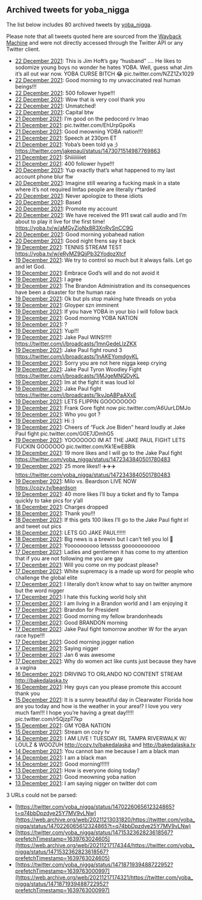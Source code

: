 ## Archived tweets for yoba_nigga

The list below includes 80 archived tweets by
[yoba_nigga](https://twitter.com/yoba_nigga).

Please note that all tweets quoted here are sourced from the
[Wayback Machine](https://web.archive.org) and were not directly accessed through the Twitter API or
any Twitter client.

* [22 December 2021](https://web.archive.org/web/20211222161129/https://twitter.com/yoba_nigga/status/1473686321201885208): This is Jim Hoft’s gay “husband” …. He likes to sodomize young boys no wonder he hates YOBA. Well, guess what Jim it’s all out war now. YOBA CURSE BITCH 😂 pic.twitter.com/NZZ1Zx1029 <!--1473686321201885208-->
* [22 December 2021](https://web.archive.org/web/20211222154544/https://twitter.com/yoba_nigga/status/1473681149956341765): Good morning to my unvaccinated real  human beings!!! <!--1473681149956341765-->
* [22 December 2021](https://web.archive.org/web/20211222153546/https://twitter.com/yoba_nigga/status/1473677348356726799): 500 follower hype!!! <!--1473677348356726799-->
* [22 December 2021](https://web.archive.org/web/20211222065507/https://twitter.com/yoba_nigga/status/1473546341238427650): Wow that is very cool thank you <!--1473546341238427650-->
* [22 December 2021](https://web.archive.org/web/20211222020250/https://twitter.com/yoba_nigga/status/1473472772097683456): Unmatched! <!--1473472772097683456-->
* [22 December 2021](https://web.archive.org/web/20211222004932/https://twitter.com/yoba_nigga/status/1473454350139809800): Capital btw <!--1473454350139809800-->
* [21 December 2021](https://web.archive.org/web/20211221231310/https://twitter.com/yoba_nigga/status/1473430092206460938): I’m good on the pedocord rv lmao <!--1473430092206460938-->
* [21 December 2021](https://web.archive.org/web/20211221222331/https://twitter.com/yoba_nigga/status/1473417816942469131): pic.twitter.com/EhUrpGpoKs <!--1473417816942469131-->
* [21 December 2021](https://web.archive.org/web/20211221172029/https://twitter.com/yoba_nigga/status/1473341322622816262): Good meowning YOBA nation!!! <!--1473341322622816262-->
* [21 December 2021](https://web.archive.org/web/20211221154158/https://twitter.com/yoba_nigga/status/1473317786835378177): Speech at 230pm ET <!--1473317786835378177-->
* [21 December 2021](https://web.archive.org/web/20211221060727/https://twitter.com/yoba_nigga/status/1473171977976389636): Yoba’s been told ya ;) https://twitter.com/jakepaul/status/1473071514987769863 <!--1473171977976389636-->
* [21 December 2021](https://web.archive.org/web/20211221042113/https://twitter.com/yoba_nigga/status/1473145221143797762): Shiiiiiiiiet <!--1473145221143797762-->
* [21 December 2021](https://web.archive.org/web/20211221041439/https://twitter.com/yoba_nigga/status/1473143587609227264): 400 follower hype!!! <!--1473143587609227264-->
* [20 December 2021](https://web.archive.org/web/20211220221150/https://twitter.com/yoba_nigga/status/1473052270975725578): Yup exactly that’s what happened to my last account phone blur ftw <!--1473052270975725578-->
* [20 December 2021](https://web.archive.org/web/20211220212952/https://twitter.com/yoba_nigga/status/1473041700298039296): Imagine still wearing a fucking mask in a state where it’s not required lmfao people are literally r*tarded <!--1473041700298039296-->
* [20 December 2021](https://web.archive.org/web/20211220191221/https://twitter.com/yoba_nigga/status/1473007323425783809): Never apologize to these idiots <!--1473007323425783809-->
* [20 December 2021](https://web.archive.org/web/20211220190709/https://twitter.com/yoba_nigga/status/1473007069624164358): Based <!--1473007069624164358-->
* [20 December 2021](https://web.archive.org/web/20211220180228/https://twitter.com/yoba_nigga/status/1472989504663396353): Promote my account <!--1472989504663396353-->
* [20 December 2021](https://web.archive.org/web/20211220164114/https://twitter.com/yoba_nigga/status/1472969067590037504): We have received the 911 swat call audio and I’m about to play it live for the first time! https://yoba.tv/w/aMGyZjoNx8R3XnRvSnCC9G <!--1472969067590037504-->
* [20 December 2021](https://web.archive.org/web/20211220152112/https://twitter.com/yoba_nigga/status/1472949679855915010): Good morning yobahead nation <!--1472949679855915010-->
* [20 December 2021](https://web.archive.org/web/20211220052952/https://twitter.com/yoba_nigga/status/1472801384122757122): Good night frens say it back <!--1472801384122757122-->
* [19 December 2021](https://web.archive.org/web/20211219221548/https://twitter.com/yoba_nigga/status/1472692114785976331): TENNIS STREAM TEST https://yoba.tv/w/eRyMZ9QjjPb32YodozXtcf <!--1472692114785976331-->
* [19 December 2021](https://web.archive.org/web/20211219201753/https://twitter.com/yoba_nigga/status/1472660654389661700): We try to control so much but it always fails.  Let go and let God. <!--1472660654389661700-->
* [19 December 2021](https://web.archive.org/web/20211219193625/https://twitter.com/yoba_nigga/status/1472650762115289092): Embrace God’s will and do not avoid it <!--1472650762115289092-->
* [19 December 2021](https://web.archive.org/web/20211219180741/https://twitter.com/yoba_nigga/status/1472628381959307272): I agree <!--1472628381959307272-->
* [19 December 2021](https://web.archive.org/web/20211219180207/https://twitter.com/yoba_nigga/status/1472628309229977601): The Brandon Administration and its consequences have been a disaster for the human race <!--1472628309229977601-->
* [19 December 2021](https://web.archive.org/web/20211219174939/https://twitter.com/yoba_nigga/status/1472623888433655810): Ok but pls stop making hate threads on yoba <!--1472623888433655810-->
* [19 December 2021](https://web.archive.org/web/20211219165616/https://twitter.com/yoba_nigga/status/1472610936737435655): Gloyper szn imminent <!--1472610936737435655-->
* [19 December 2021](https://web.archive.org/web/20211219165304/https://twitter.com/yoba_nigga/status/1472609651271380993): If you have YOBA in your bio I will follow back <!--1472609651271380993-->
* [19 December 2021](https://web.archive.org/web/20211219164756/https://twitter.com/yoba_nigga/status/1472609428184645636): Good morning YOBA NATION <!--1472609428184645636-->
* [19 December 2021](https://web.archive.org/web/20211219161934/https://twitter.com/yoba_nigga/status/1472602506060570624): ? <!--1472602506060570624-->
* [19 December 2021](https://web.archive.org/web/20211219061329/https://twitter.com/yoba_nigga/status/1472448695312556032): Yup!!! <!--1472448695312556032-->
* [19 December 2021](https://web.archive.org/web/20211219054009/https://twitter.com/yoba_nigga/status/1472440290166427648): Jake Paul WINS!!!!! https://twitter.com/i/broadcasts/1mnGedeLlzZKX <!--1472440290166427648-->
* [19 December 2021](https://web.archive.org/web/20211219051549/https://twitter.com/yoba_nigga/status/1472435427273490433): Jake Paul fight round 3 https://twitter.com/i/broadcasts/1nAKEYomdgyKL <!--1472435427273490433-->
* [19 December 2021](https://web.archive.org/web/20211219052021/https://twitter.com/yoba_nigga/status/1472435341026070530): Sorry you are not here nigga keep crying <!--1472435341026070530-->
* [19 December 2021](https://web.archive.org/web/20211219051019/https://twitter.com/yoba_nigga/status/1472432801408593924): Jake Paul Tyron Woodley Fight https://twitter.com/i/broadcasts/1jMJgeMNQDyKL <!--1472432801408593924-->
* [19 December 2021](https://web.archive.org/web/20211219044156/https://twitter.com/yoba_nigga/status/1472426933594079232): Im at the fight it was loud lol <!--1472426933594079232-->
* [19 December 2021](https://web.archive.org/web/20211219040759/https://twitter.com/yoba_nigga/status/1472418397799563269): Jake Paul fight https://twitter.com/i/broadcasts/1kvJpABPaAXxE <!--1472418397799563269-->
* [19 December 2021](https://web.archive.org/web/20211219034407/https://twitter.com/yoba_nigga/status/1472412379178749962): LETS FLIPPIN GOOOOOOOO <!--1472412379178749962-->
* [19 December 2021](https://web.archive.org/web/20211219033559/https://twitter.com/yoba_nigga/status/1472409031692234754): Frank Gore fight now pic.twitter.com/A6UurLDMJo <!--1472409031692234754-->
* [19 December 2021](https://web.archive.org/web/20211219032324/https://twitter.com/yoba_nigga/status/1472405903567728641): Who you got ? <!--1472405903567728641-->
* [19 December 2021](https://web.archive.org/web/20211219031858/https://twitter.com/yoba_nigga/status/1472404772833611776): Hi :) <!--1472404772833611776-->
* [19 December 2021](https://web.archive.org/web/20211219023214/https://twitter.com/yoba_nigga/status/1472393727092183041): Cheers of “Fuck Joe Biden” heard loudly at Jake Paul fight pic.twitter.com/G0E7JDmhG5 <!--1472393727092183041-->
* [19 December 2021](https://web.archive.org/web/20211219023228/https://twitter.com/yoba_nigga/status/1472393085124546565): YOOOOOOO IM AT THE JAKE PAUL FIGHT LETS FUCKIN GOOOOOO pic.twitter.com/Kk1EwEBBIk <!--1472393085124546565-->
* [19 December 2021](https://web.archive.org/web/20211219020218/https://twitter.com/yoba_nigga/status/1472385451487076352): 19 more likes and I will go to the Jake Paul fight https://twitter.com/yoba_nigga/status/1472343840501780483 <!--1472385451487076352-->
* [19 December 2021](https://web.archive.org/web/20211219014751/https://twitter.com/yoba_nigga/status/1472381839381864455): 25 more likes!! ✈️✈️✈️ https://twitter.com/yoba_nigga/status/1472343840501780483 <!--1472381839381864455-->
* [19 December 2021](https://web.archive.org/web/20211219114748/https://twitter.com/yoba_nigga/status/1472377441440215041): Milo vs. Beardson LIVE NOW https://cozy.tv/beardson <!--1472377441440215041-->
* [19 December 2021](https://web.archive.org/web/20211219011452/https://twitter.com/yoba_nigga/status/1472374843140186116): 40 more likes I’ll buy a ticket and fly to Tampa quickly to take pics for y’all <!--1472374843140186116-->
* [18 December 2021](https://web.archive.org/web/20211218232801/https://twitter.com/yoba_nigga/status/1472346652384153601): Charges dropped <!--1472346652384153601-->
* [18 December 2021](https://web.archive.org/web/20211218232744/https://twitter.com/yoba_nigga/status/1472346598562803716): Thank you!!! <!--1472346598562803716-->
* [18 December 2021](https://web.archive.org/web/20211218231650/https://twitter.com/yoba_nigga/status/1472343840501780483): If this gets 100 likes I’ll go to the Jake Paul fight irl and tweet out pics <!--1472343840501780483-->
* [18 December 2021](https://web.archive.org/web/20211218231059/https://twitter.com/yoba_nigga/status/1472342353067364352): LETS GO JAKE PAUL!!!!!! <!--1472342353067364352-->
* [18 December 2021](https://web.archive.org/web/20211218004954/https://twitter.com/yoba_nigga/status/1472006144373760002): Big news is a brewin but I can’t tell you lol 🤫 <!--1472006144373760002-->
* [17 December 2021](https://web.archive.org/web/20211217183103/https://twitter.com/yoba_nigga/status/1471909528107159555): Yoooooooooo letsssss gooooooooooo <!--1471909528107159555-->
* [17 December 2021](https://web.archive.org/web/20211217182320/https://twitter.com/yoba_nigga/status/1471908162089492482): Ladies and gentlemen it has come to my attention that if you are not following me you are gay <!--1471908162089492482-->
* [17 December 2021](https://web.archive.org/web/20211217170801/https://twitter.com/yoba_nigga/status/1471888595724439552): Will you come on my podcast please? <!--1471888595724439552-->
* [17 December 2021](https://web.archive.org/web/20211217170220/https://twitter.com/yoba_nigga/status/1471888492967956480): White supremacy is a made up word for people who challenge the global elite <!--1471888492967956480-->
* [17 December 2021](https://web.archive.org/web/20211217161133/https://twitter.com/yoba_nigga/status/1471874433140862979): I literally don’t know what to say on twitter anymore but the word nigger <!--1471874433140862979-->
* [17 December 2021](https://web.archive.org/web/20211217150402/https://twitter.com/yoba_nigga/status/1471857433702244361): I hate this fucking world holy shit <!--1471857433702244361-->
* [17 December 2021](https://web.archive.org/web/20211217145842/https://twitter.com/yoba_nigga/status/1471856060143214597): I am living in a Brandon world and I am enjoying it <!--1471856060143214597-->
* [17 December 2021](https://web.archive.org/web/20211217144956/https://twitter.com/yoba_nigga/status/1471853876055838723): Brandon for President <!--1471853876055838723-->
* [17 December 2021](https://web.archive.org/web/20211217144406/https://twitter.com/yoba_nigga/status/1471853674708283397): Good morning my fellow brandonheads <!--1471853674708283397-->
* [17 December 2021](https://web.archive.org/web/20211217143659/https://twitter.com/yoba_nigga/status/1471850613164154881): Good BRANDON morning <!--1471850613164154881-->
* [17 December 2021](https://web.archive.org/web/20211217134356/https://twitter.com/yoba_nigga/status/1471838531756691461): Jake Paul fight tomorrow another W for the aryan race hype!!! <!--1471838531756691461-->
* [17 December 2021](https://web.archive.org/web/20211217134111/https://twitter.com/yoba_nigga/status/1471837769194430465): Good morning jogger nation <!--1471837769194430465-->
* [17 December 2021](https://web.archive.org/web/20211217130530/https://twitter.com/yoba_nigga/status/1471827596665049095): Saying nigger <!--1471827596665049095-->
* [17 December 2021](https://web.archive.org/web/20211217031323/https://twitter.com/yoba_nigga/status/1471678571114647555): Jan 6 was awesome <!--1471678571114647555-->
* [17 December 2021](https://web.archive.org/web/20211217030936/https://twitter.com/yoba_nigga/status/1471677627991793665): Why do women act like cunts just because they have a vagina <!--1471677627991793665-->
* [16 December 2021](https://web.archive.org/web/20211216220933/https://twitter.com/yoba_nigga/status/1471592604882153483): DRIVING TO ORLANDO NO CONTENT STREAM http://bakedalaska.tv <!--1471592604882153483-->
* [16 December 2021](https://web.archive.org/web/20211216192548/https://twitter.com/yoba_nigga/status/1471561281639522311): Hey guys can you please promote this account thank you <!--1471561281639522311-->
* [15 December 2021](https://web.archive.org/web/20211215183232/https://twitter.com/yoba_nigga/status/1471185131062927364): It is a sunny beautiful day in Clearwater Florida how are you today and how is the weather in your area!? I love you very much fam!!! I hope you’re having a great day!!!!! pic.twitter.com/r5QjzpT7kp <!--1471185131062927364-->
* [15 December 2021](https://web.archive.org/web/20211215165603/https://twitter.com/yoba_nigga/status/1471160836660019208): GM YOBA NATION <!--1471160836660019208-->
* [15 December 2021](https://web.archive.org/web/20211215045006/https://twitter.com/yoba_nigga/status/1470978821163728897): Stream on cozy tv <!--1470978821163728897-->
* [14 December 2021](https://web.archive.org/web/20211214213358/https://twitter.com/yoba_nigga/status/1470868398838108160): I AM LIVE !  TUESDAY IRL TAMPA RIVERWALK W/ LOULZ & WOOZUH   http://cozy.tv/bakedalaska  and  http://bakedalaska.tv <!--1470868398838108160-->
* [14 December 2021](https://web.archive.org/web/20211214185022/https://twitter.com/yoba_nigga/status/1470827246260793344): You cannot ban me because I am a black man <!--1470827246260793344-->
* [14 December 2021](https://web.archive.org/web/20211214174613/https://twitter.com/yoba_nigga/status/1470810528754941966): I am a black man <!--1470810528754941966-->
* [14 December 2021](https://web.archive.org/web/20211214173844/https://twitter.com/yoba_nigga/status/1470809211818979335): Good morning!!!!!! <!--1470809211818979335-->
* [13 December 2021](https://web.archive.org/web/20211213191509/https://twitter.com/yoba_nigga/status/1470472359677210638): How is everyone doing today? <!--1470472359677210638-->
* [13 December 2021](https://web.archive.org/web/20211213180235/https://twitter.com/yoba_nigga/status/1470453390371139586): Good meowning yoba nation <!--1470453390371139586-->
* [13 December 2021](https://web.archive.org/web/20211213050058/https://twitter.com/yoba_nigga/status/1470257168955883524): I am saying nigger on twitter dot com <!--1470257168955883524-->

3 URLs could not be parsed:

* [https://twitter.com/yoba_nigga/status/1470226065612324865?t=q74bbDpzdye25Y7MV9vLNw](https://web.archive.org/web/20211213031820/https://twitter.com/yoba_nigga/status/1470226065612324865?t=q74bbDpzdye25Y7MV9vLNw)
* [https://twitter.com/yoba_nigga/status/1471532362823618567?prefetchTimestamp=1639763024605](https://web.archive.org/web/20211217174344/https://twitter.com/yoba_nigga/status/1471532362823618567?prefetchTimestamp=1639763024605)
* [https://twitter.com/yoba_nigga/status/1471871939488722952?prefetchTimestamp=1639763000997](https://web.archive.org/web/20211217174321/https://twitter.com/yoba_nigga/status/1471871939488722952?prefetchTimestamp=1639763000997)
